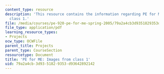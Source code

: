 ```yaml
---
content_type: resource
description: 'This resource contains the information regarding PE for ME: Images from
  class 1.'
file: /media/courses/pe-920-pe-for-me-spring-2005/79a2a4cb3d9351829353d93642892142_MITPE_920S05_1.pdf
file_type: application/pdf
learning_resource_types:
- Projects
ocw_type: OCWFile
parent_title: Projects
parent_type: CourseSection
resourcetype: Document
title: 'PE for ME: Images from class 1'
uid: 79a2a4cb-3d93-5182-9353-d93642892142
---
```


